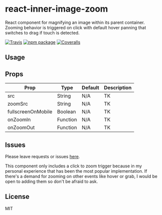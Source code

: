 # react-inner-image-zoom

React component for magnifying an image within its parent container. Zooming behavior is triggered on click with default hover panning that switches to drag if touch is detected.

[![Travis][build-badge]][build]
[![npm package][npm-badge]][npm]
[![Coveralls][coveralls-badge]][coveralls]

## Usage

## Props

Prop | Type | Default | Description
--- | --- | --- | ---
src | String | N/A | TK
zoomSrc | String | N/A | TK
fullscreenOnMobile | Boolean | N/A | TK
onZoomIn | Function | N/A | TK
onZoomOut | Function | N/A | TK

## Issues

Please leave requests or issues [here](https://github.com/laurenashpole/react-inner-image-zoom/issues).

This component only includes a click to zoom trigger because in my personal experience that has been the most popular implementation. If there's a demand for zooming on other events like hover or grab, I would be open to adding them so don't be afraid to ask.

## License

MIT

[build-badge]: https://img.shields.io/travis/user/repo/master.png?style=flat-square
[build]: https://travis-ci.org/user/repo

[npm-badge]: https://img.shields.io/npm/v/npm-package.png?style=flat-square
[npm]: https://www.npmjs.org/package/npm-package

[coveralls-badge]: https://img.shields.io/coveralls/user/repo/master.png?style=flat-square
[coveralls]: https://coveralls.io/github/user/repo
